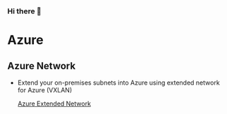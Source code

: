 ### Hi there 👋

<!--
**gfarat/gfarat** is a ✨ _special_ ✨ repository because its `README.md` (this file) appears on your GitHub profile.

Here are some ideas to get you started:

- 🔭 I’m currently working on ...
- 🌱 I’m currently learning ...
- 👯 I’m looking to collaborate on ...
- 🤔 I’m looking for help with ...
- 💬 Ask me about ...
- 📫 How to reach me: ...
- 😄 Pronouns: ...
- ⚡ Fun fact: ...
-->

# Azure

## Azure Network

<!-- TOC -->
- Extend your on-premises subnets into Azure using extended network for Azure (VXLAN)
  
  [Azure Extended Network](https://github.com/gfarat/AzureExtendedNetwork)

<!-- /TOC -->
